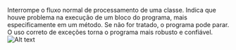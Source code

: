 Interrompe o fluxo normal de processamento de uma classe. Indica que houve problema na execução de um bloco do programa, mais especificamente em um método. Se não for tratado, o programa pode parar. O uso correto de exceções torna o programa mais robusto e confiável.
![Alt text](
https://v5.airtableusercontent.com/v3/u/29/29/1717984800000/vIRfVQDC1wUJz0nNZPF7eA/M1jyBhBQ0Y6Q7xeccFP2vDBqN3a43L3i3do3B_w3ixu7jGaYjzM4BlIs7e8ycssLZ9h7X044gDM85DzPQueNu9nnGUmTKAUtu9AJz6zAGNhp8amBSjVRuKmXn6ik4M4Y2YCEU1DMWI6fw9_QMreDYw/MT2X7sDBuLuePcyylhx8NJJQZcv2OejrJ6o09-80Mp0)
